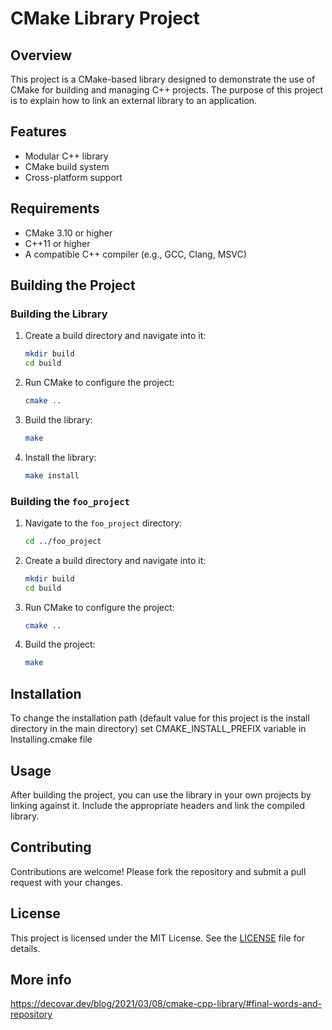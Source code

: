 # CMake Library Project

## Overview
This project is a CMake-based library designed to demonstrate the use of CMake for building and managing C++ projects. The purpose of this project is to explain how to link an external library to an application.

## Features
- Modular C++ library
- CMake build system
- Cross-platform support

## Requirements
- CMake 3.10 or higher
- C++11 or higher
- A compatible C++ compiler (e.g., GCC, Clang, MSVC)

## Building the Project

### Building the Library
1. Create a build directory and navigate into it:
    ```sh
    mkdir build
    cd build
    ```

2. Run CMake to configure the project:
    ```sh
    cmake ..
    ```

3. Build the library:
    ```sh
    make
    ```

4. Install the library:
    ```sh
    make install
    ```

### Building the `foo_project`
1. Navigate to the `foo_project` directory:
    ```sh
    cd ../foo_project
    ```

2. Create a build directory and navigate into it:
    ```sh
    mkdir build
    cd build
    ```

3. Run CMake to configure the project:
    ```sh
    cmake ..
    ```

4. Build the project:
    ```sh
    make
    ```

## Installation
To change the installation path (default value for this project is the install directory in the main directory) set CMAKE_INSTALL_PREFIX variable in Installing.cmake file

## Usage
After building the project, you can use the library in your own projects by linking against it. Include the appropriate headers and link the compiled library.

## Contributing
Contributions are welcome! Please fork the repository and submit a pull request with your changes.

## License
This project is licensed under the MIT License. See the [LICENSE](LICENSE) file for details.

## More info
https://decovar.dev/blog/2021/03/08/cmake-cpp-library/#final-words-and-repository

